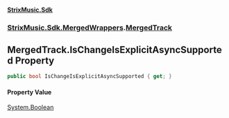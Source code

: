 #### [StrixMusic.Sdk](./index.md 'index')
### [StrixMusic.Sdk.MergedWrappers](./StrixMusic-Sdk-MergedWrappers.md 'StrixMusic.Sdk.MergedWrappers').[MergedTrack](./StrixMusic-Sdk-MergedWrappers-MergedTrack.md 'StrixMusic.Sdk.MergedWrappers.MergedTrack')
## MergedTrack.IsChangeIsExplicitAsyncSupported Property
```csharp
public bool IsChangeIsExplicitAsyncSupported { get; }
```
#### Property Value
[System.Boolean](https://docs.microsoft.com/en-us/dotnet/api/System.Boolean 'System.Boolean')  
